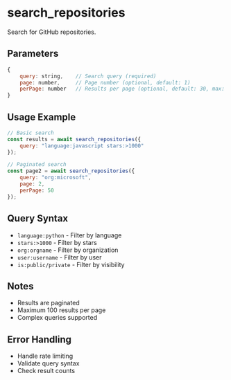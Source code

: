 # search_repositories

Search for GitHub repositories.

## Parameters
```javascript
{
    query: string,    // Search query (required)
    page: number,     // Page number (optional, default: 1)
    perPage: number   // Results per page (optional, default: 30, max: 100)
}
```

## Usage Example
```javascript
// Basic search
const results = await search_repositories({
    query: "language:javascript stars:>1000"
});

// Paginated search
const page2 = await search_repositories({
    query: "org:microsoft",
    page: 2,
    perPage: 50
});
```

## Query Syntax
- `language:python` - Filter by language
- `stars:>1000` - Filter by stars
- `org:orgname` - Filter by organization
- `user:username` - Filter by user
- `is:public/private` - Filter by visibility

## Notes
- Results are paginated
- Maximum 100 results per page
- Complex queries supported

## Error Handling
- Handle rate limiting
- Validate query syntax
- Check result counts
